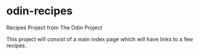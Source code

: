 # odin-recipes

Recipes Project from The Odin Project

This project will consist of a main index page which will have links to a few recipes.
